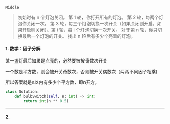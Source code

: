`Middle`

> 初始时有 n 个灯泡关闭。 第 1 轮，你打开所有的灯泡。 第 2 轮，每两个灯泡你关闭一次。 第 3 轮，每三个灯泡切换一次开关（如果关闭则开启，如果开启则关闭）。第 i 轮，每 i 个灯泡切换一次开关。 对于第 n 轮，你只切换最后一个灯泡的开关。 找出 n 轮后有多少个亮着的灯泡。
>

#### 1. 数学：因子分解

某一盏灯最后如果是点亮的，必然要被按奇数次开关

一个数是平方数，则会被开关奇数次，否则被开关偶数次（两两不同因子相乘)

所以答案就是n以内有多少个平方数，即n开方。

```python
class Solution:
    def bulbSwitch(self, n: int) -> int:
        return int(n ** 0.5)
```

---

#### 2. 

```python

```

